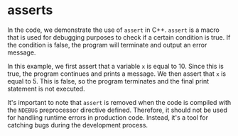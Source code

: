 # asserts

In the code, we demonstrate the use of `assert` in C++. `assert` is a macro that is used for debugging purposes to check if a certain condition is true. If the condition is false, the program will terminate and output an error message. 

In this example, we first assert that a variable `x` is equal to 10. Since this is true, the program continues and prints a message. We then assert that `x` is equal to 5. This is false, so the program terminates and the final print statement is not executed.

It's important to note that `assert` is removed when the code is compiled with the `NDEBUG` preprocessor directive defined. Therefore, it should not be used for handling runtime errors in production code. Instead, it's a tool for catching bugs during the development process.